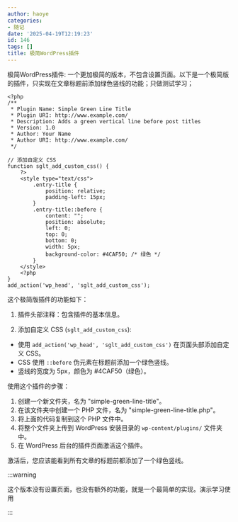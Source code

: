 ```yaml
---
author: haoye
categories:
- 随记
date: '2025-04-19T12:19:23'
id: 146
tags: []
title: 极简WordPress插件
---
```


极简WordPress插件: 一个更加极简的版本，不包含设置页面。以下是一个极简版的插件，只实现在文章标题前添加绿色竖线的功能；只做测试学习；

    
    
    <?php
    /**
     * Plugin Name: Simple Green Line Title
     * Plugin URI: http://www.example.com/
     * Description: Adds a green vertical line before post titles
     * Version: 1.0
     * Author: Your Name
     * Author URI: http://www.example.com/
     */
    
    // 添加自定义 CSS
    function sglt_add_custom_css() {
        ?>
        <style type="text/css">
            .entry-title {
                position: relative;
                padding-left: 15px;
            }
            .entry-title::before {
                content: "";
                position: absolute;
                left: 0;
                top: 0;
                bottom: 0;
                width: 5px;
                background-color: #4CAF50; /* 绿色 */
            }
        </style>
        <?php
    }
    add_action('wp_head', 'sglt_add_custom_css');
    

这个极简版插件的功能如下：

  1. 插件头部注释：包含插件的基本信息。

  2. 添加自定义 CSS (`sglt_add_custom_css`):  
- 使用 `add_action('wp_head', 'sglt_add_custom_css')` 在页面头部添加自定义 CSS。  
- CSS 使用 `::before` 伪元素在标题前添加一个绿色竖线。  
- 竖线的宽度为 5px，颜色为 #4CAF50（绿色）。

使用这个插件的步骤：

  1. 创建一个新文件夹，名为 "simple-green-line-title"。
  2. 在该文件夹中创建一个 PHP 文件，名为 "simple-green-line-title.php"。
  3. 将上面的代码复制到这个 PHP 文件中。
  4. 将整个文件夹上传到 WordPress 安装目录的 `wp-content/plugins/` 文件夹中。
  5. 在 WordPress 后台的插件页面激活这个插件。

激活后，您应该能看到所有文章的标题前都添加了一个绿色竖线。

:::warning

这个版本没有设置页面，也没有额外的功能，就是一个最简单的实现。演示学习使用

:::

